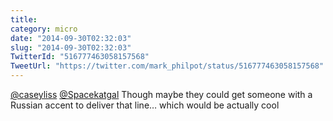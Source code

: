 ```yaml
---
title: 
category: micro
date: "2014-09-30T02:32:03"
slug: "2014-09-30T02:32:03"
TwitterId: "516777463058157568"
TweetUrl: "https://twitter.com/mark_philpot/status/516777463058157568"
---
```


[@caseyliss](https://twitter.com/caseyliss)
[@Spacekatgal](https://twitter.com/Spacekatgal) Though maybe they could get
someone with a Russian accent to deliver that line… which would be actually cool
